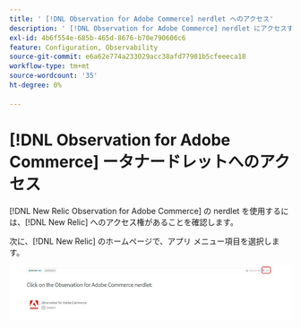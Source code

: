 ```yaml
---
title: ' [!DNL Observation for Adobe Commerce] nerdlet へのアクセス'
description: ' [!DNL Observation for Adobe Commerce] nerdlet にアクセスする方法を説明します。'
exl-id: 4b6f554e-685b-465d-8676-b70e790606c6
feature: Configuration, Observability
source-git-commit: e6a62e774a233029acc38afd77981b5cfeeeca18
workflow-type: tm+mt
source-wordcount: '35'
ht-degree: 0%

---
```


# [!DNL Observation for Adobe Commerce] ータナードレットへのアクセス

[!DNL New Relic Observation for Adobe Commerce] の nerdlet を使用するには、[!DNL New Relic] へのアクセス権があることを確認します。

次に、[!DNL New Relic] のホームページで、アプリ メニュー項目を選択します。

![New Relicのホームページ ](../../assets/tools/observation-for-adobe-commerce/new-relic-homepage.jpeg)
